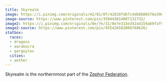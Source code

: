 ```yaml
---
title: Skyrealm
image: https://i.pinimg.com/originals/42/81/0f/42810fdb7c4db8b06576e39678e0ce5d.jpg
image-source: https://www.pinterest.com/pin/359443614007132732/
image2: https://i.pinimg.com/originals/8e/7e/31/8e7e315e342ad154ab9faf990066e770.png
image2-source: https://www.pinterest.com/pin/455426581066768626/
statbox:
  races:
  - dragons
  - aarakocra
  - gargoyles
  cities:
  - aether
---
```


Skyrealm is the northernmost part of the [Zephyr Federation](zephyr).
